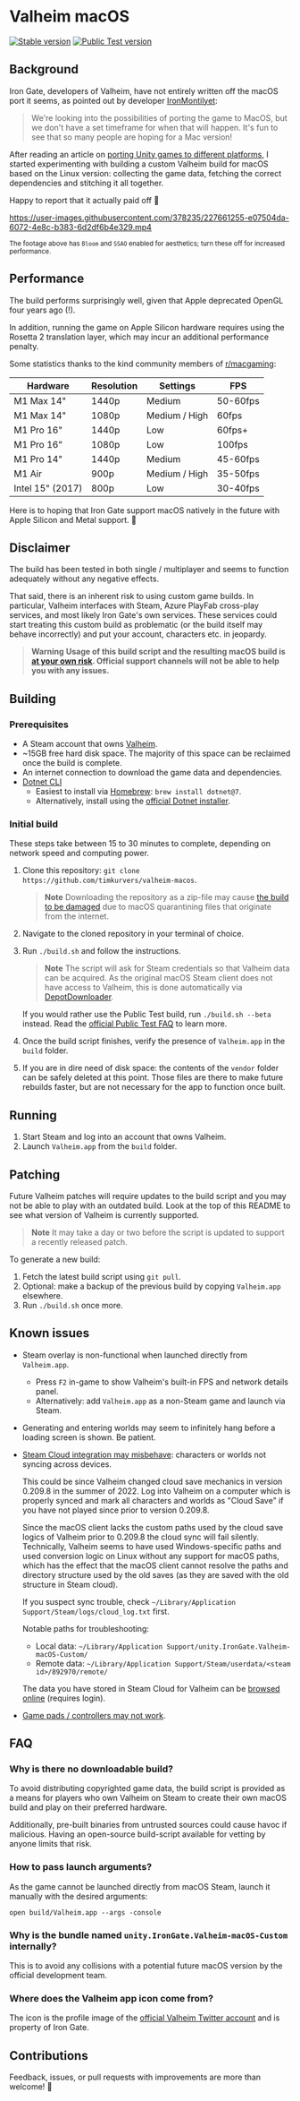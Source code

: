 # Valheim macOS

[![Stable version](https://badgen.net/badge/Stable%20version/0.217.24/green)](https://store.steampowered.com/news/app/892970/view/3747615443048429530)
[![Public Test version](https://badgen.net/badge/Public%20Test%20version/0.217.22/orange)](https://store.steampowered.com/news/app/892970/view/3747614808337673140)

## Background

Iron Gate, developers of Valheim, have not entirely written off the macOS port it seems, as pointed
out by developer [IronMontilyet]:

> We're looking into the possibilities of porting the game to MacOS, but we don't have a set timeframe
> for when that will happen. It's fun to see that so many people are hoping for a Mac version!

After reading an article on [porting Unity games to different platforms], I started experimenting with
building a custom Valheim build for macOS based on the Linux version: collecting the game data, fetching the
correct dependencies and stitching it all together.

Happy to report that it actually paid off 🥳

https://user-images.githubusercontent.com/378235/227661255-e07504da-6072-4e8c-b383-6d2df6b4e329.mp4

<sup>The footage above has `Bloom` and `SSAO` enabled for aesthetics; turn these off for increased performance.</sup>

## Performance

The build performs surprisingly well, given that Apple deprecated OpenGL four years ago (!).

In addition, running the game on Apple Silicon hardware requires using the Rosetta 2 translation layer, which may
incur an additional performance penalty.

Some statistics thanks to the kind community members of [r/macgaming]:

| Hardware         | Resolution    | Settings      | FPS      |
| ---------------- | ------------- | ------------- | -------- |
| M1 Max 14"       | 1440p         | Medium        | 50-60fps |
| M1 Max 14"       | 1080p         | Medium / High | 60fps    |
| M1 Pro 16"       | 1440p         | Low           | 60fps+   |
| M1 Pro 16"       | 1080p         | Low           | 100fps   |
| M1 Pro 14"       | 1440p         | Medium        | 45-60fps |
| M1 Air           | 900p          | Medium / High | 35-50fps |
| Intel 15" (2017) | 800p          | Low           | 30-40fps |

Here is to hoping that Iron Gate support macOS natively in the future with Apple Silicon and Metal support. 🍻

## Disclaimer

The build has been tested in both single / multiplayer and seems to function adequately without any negative
effects.

That said, there is an inherent risk to using custom game builds. In particular, Valheim interfaces with Steam,
Azure PlayFab cross-play services, and most likely Iron Gate's own services. These services could start treating
this custom build as problematic (or the build itself may behave incorrectly) and put your account, characters
etc. in jeopardy.

> __Warning__
> **Usage of this build script and the resulting macOS build is [at your own risk]. Official support channels
> will not be able to help you with any issues.**

## Building

### Prerequisites

- A Steam account that owns [Valheim].
- ~15GB free hard disk space. The majority of this space can be reclaimed once the build is complete.
- An internet connection to download the game data and dependencies.
- [Dotnet CLI]
  - Easiest to install via [Homebrew]: `brew install dotnet@7`.
  - Alternatively, install using the [official Dotnet installer].

### Initial build

These steps take between 15 to 30 minutes to complete, depending on network speed and computing power.

1. Clone this repository: `git clone https://github.com/timkurvers/valheim-macos`.

   > __Note__
   > Downloading the repository as a zip-file may cause [the build to be damaged] due to macOS quarantining
   > files that originate from the internet.

2. Navigate to the cloned repository in your terminal of choice.
3. Run `./build.sh` and follow the instructions.

   > __Note__
   > The script will ask for Steam credentials so that Valheim data can be acquired. As the original
   > macOS Steam client does not have access to Valheim, this is done automatically via [DepotDownloader].

   If you would rather use the Public Test build, run `./build.sh --beta` instead. Read the [official Public Test FAQ]
   to learn more.

4. Once the build script finishes, verify the presence of `Valheim.app` in the `build` folder.
5. If you are in dire need of disk space: the contents of the `vendor` folder can be safely deleted at this point.
   Those files are there to make future rebuilds faster, but are not necessary for the app to function once built.

## Running

1. Start Steam and log into an account that owns Valheim.
2. Launch `Valheim.app` from the `build` folder.

## Patching

Future Valheim patches will require updates to the build script and you may not be able to play with an outdated
build. Look at the top of this README to see what version of Valheim is currently supported.

> __Note__
> It may take a day or two before the script is updated to support a recently released patch.

To generate a new build:

1. Fetch the latest build script using `git pull`.
2. Optional: make a backup of the previous build by copying `Valheim.app` elsewhere.
3. Run `./build.sh` once more.

## Known issues

- Steam overlay is non-functional when launched directly from `Valheim.app`.
  - Press `F2` in-game to show Valheim's built-in FPS and network details panel.
  - Alternatively: add `Valheim.app` as a non-Steam game and launch via Steam.

- Generating and entering worlds may seem to infinitely hang before a loading screen is shown. Be patient.

- [Steam Cloud integration may misbehave]: characters or worlds not syncing across devices.

  This could be since Valheim changed cloud save mechanics in version 0.209.8 in the summer of 2022.
  Log into Valheim on a computer which is properly synced and mark all characters and worlds as "Cloud Save"
  if you have not played since prior to version 0.209.8.

  Since the macOS client lacks the custom paths used by the cloud save logics of Valheim prior to 0.209.8 the
  cloud sync will fail silently. Technically, Valheim seems to have used Windows-specific paths and used
  conversion logic on Linux without any support for macOS paths, which has the effect that the macOS client
  cannot resolve the paths and directory structure used by the old saves (as they are saved with the old structure
  in Steam cloud).

  If you suspect sync trouble, check `~/Library/Application Support/Steam/logs/cloud_log.txt` first.

  Notable paths for troubleshooting:

  - Local data: `~/Library/Application Support/unity.IronGate.Valheim-macOS-Custom/`
  - Remote data: `~/Library/Application Support/Steam/userdata/<steam id>/892970/remote/`

  The data you have stored in Steam Cloud for Valheim can be [browsed online] (requires login).

- [Game pads / controllers may not work].

## FAQ

### Why is there no downloadable build?

To avoid distributing copyrighted game data, the build script is provided as a means for players who own Valheim
on Steam to create their own macOS build and play on their preferred hardware.

Additionally, pre-built binaries from untrusted sources could cause havoc if malicious. Having an open-source
build-script available for vetting by anyone limits that risk.

### How to pass launch arguments?

As the game cannot be launched directly from macOS Steam, launch it manually with the desired arguments:

```shell
open build/Valheim.app --args -console
```

### Why is the bundle named `unity.IronGate.Valheim-macOS-Custom` internally?

This is to avoid any collisions with a potential future macOS version by the official development team.

### Where does the Valheim app icon come from?

The icon is the profile image of the [official Valheim Twitter account] and is property of Iron Gate.

## Contributions

Feedback, issues, or pull requests with improvements are more than welcome! 🙏

[DepotDownloader]: https://github.com/SteamRE/DepotDownloader
[Dotnet CLI]: https://learn.microsoft.com/en-us/dotnet/core/tools/
[Game pads / controllers may not work]: https://github.com/timkurvers/valheim-macos/issues/11
[Homebrew]: https://brew.sh/
[IronMontilyet]: https://steamcommunity.com/app/892970/discussions/2/3192485276070223820/?ctp=73#c6861841362673118150
[Steam Cloud integration may misbehave]: https://github.com/timkurvers/valheim-macos/issues/10
[Valheim]: https://store.steampowered.com/app/892970/Valheim/
[at your own risk]: LICENSE.md
[browsed online]: https://store.steampowered.com/account/remotestorageapp/?appid=892970
[official Dotnet installer]: https://dotnet.microsoft.com/en-us/download
[official Valheim Twitter account]: https://twitter.com/Valheimgame
[official Public Test FAQ]: https://steamcommunity.com/app/892970/discussions/5/3589961352692584029/
[porting Unity games to different platforms]: https://www.pcgamingwiki.com/wiki/Engine:Unity/Porting
[r/macgaming]: https://www.reddit.com/r/macgaming/comments/1217lko/valheim_macos_build_script/
[the build to be damaged]: https://github.com/timkurvers/valheim-macos/issues/16#issuecomment-1517025125
